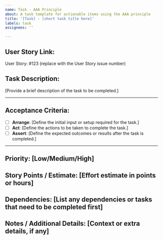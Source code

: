 ```yaml
---
name: Task - AAA Principle
about: A task template for actionable items using the AAA principle
title: '[Task] - [short task title here]'
labels: task
assignees: ''

---
```


## **User Story Link:**
User Story: #123 (replace with the User Story issue number)

## **Task Description:**
[Provide a brief description of the task to be completed.]

---

## **Acceptance Criteria:**
- [ ] **Arrange**: [Define the initial input or setup required for the task.]
- [ ] **Act**: [Define the actions to be taken to complete the task.]
- [ ] **Assert**: [Define the expected outcomes or results after the task is completed.]

---

## **Priority:** [Low/Medium/High]  
## **Story Points / Estimate:** [Effort estimate in points or hours]  
## **Dependencies:** [List any dependencies or tasks that need to be completed first]  
## **Notes / Additional Details:** [Context or extra details, if any]
